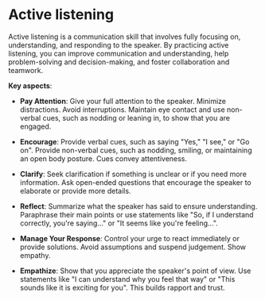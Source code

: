 # Active listening

Active listening is a communication skill that involves fully focusing on, understanding, and responding
to the speaker. By practicing active listening, you can improve communication and understanding, help problem-solving and decision-making, and foster collaboration and teamwork.

**Key aspects**:

* **Pay Attention**: Give your full attention to the speaker. Minimize distractions. Avoid interruptions. Maintain eye contact and use non-verbal cues, such as nodding or leaning in, to show that you are engaged.

* **Encourage**: Provide verbal cues, such as saying "Yes," "I see," or "Go on". Provide non-verbal cues, such as nodding, smiling, or maintaining an open body posture. Cues convey attentiveness.

* **Clarify**: Seek clarification if something is unclear or if you need more information. Ask open-ended questions that encourage the speaker to elaborate or provide more details.

* **Reflect**: Summarize what the speaker has said to ensure understanding. Paraphrase their main points or use statements like "So, if I understand correctly, you're saying…" or "It seems like you're feeling…".

* **Manage Your Response**: Control your urge to react immediately or provide solutions. Avoid assumptions and suspend judgement. Show empathy.

* **Empathize**: Show that you appreciate the speaker's point of view. Use statements like "I can understand why you feel that way" or "This sounds like it is exciting for you". This builds rapport and trust.

